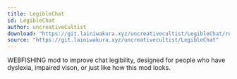 ```yaml
---
title: LegibleChat
id: LegibleChat
author: uncreativeCultist
download: "https://git.lainiwakura.xyz/uncreativecultist/LegibleChat/releases/download/v1.0.1/LegibleChat-v1.0.1.zip"
source: "https://git.lainiwakura.xyz/uncreativecultist/LegibleChat"
---
```


WEBFISHING mod to improve chat legibility, designed for people who have dyslexia, impaired vison, or just like how this mod looks.
